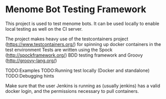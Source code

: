 # Menome Bot Testing Framework

This project is used to test menome bots. It can be used locally to enable local testing as well on the CI server.

The project makes heavy use of the testcontainers project (https://www.testcontainers.org/) for spinning up docker containers in the test environment
Tests are written using the Spock (http://spockframework.org/) BDD testing framework and Groovy (http://groovy-lang.org/)

TODO:Examples
TODO:Running test locally (Docker and standalone)
TODO:Debugging hints

Make sure that the user Jenkins is running as (usually jenkins) has a valid docker login, and the permissions necessary to pull containers.
